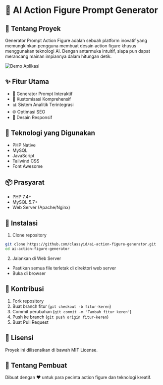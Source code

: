 # 🤖 AI Action Figure Prompt Generator

## 🌟 Tentang Proyek

Generator Prompt Action Figure adalah sebuah platform inovatif yang memungkinkan pengguna membuat desain action figure khusus menggunakan teknologi AI. Dengan antarmuka intuitif, siapa pun dapat merancang mainan impiannya dalam hitungan detik.

![Demo Aplikasi](screenshot.png)

## ✨ Fitur Utama

- 🎨 Generator Prompt Interaktif
- 🧩 Kustomisasi Komprehensif
- 📊 Sistem Analitik Terintegrasi
- 🌐 Optimasi SEO
- 📱 Desain Responsif

## 🚀 Teknologi yang Digunakan

- PHP Native
- MySQL
- JavaScript
- Tailwind CSS
- Font Awesome

## 📦 Prasyarat

- PHP 7.4+
- MySQL 5.7+
- Web Server (Apache/Nginx)

## 🔧 Instalasi

1. Clone repository
```bash
git clone https://github.com/classyid/ai-action-figure-generator.git
cd ai-action-figure-generator
```

2. Jalankan di Web Server
- Pastikan semua file terletak di direktori web server
- Buka di browser

## 🤝 Kontribusi

1. Fork repository
2. Buat branch fitur (`git checkout -b fitur-keren`)
3. Commit perubahan (`git commit -m 'Tambah fitur keren'`)
4. Push ke branch (`git push origin fitur-keren`)
5. Buat Pull Request

## 📄 Lisensi

Proyek ini dilisensikan di bawah MIT License.

## 🌈 Tentang Pembuat

Dibuat dengan ❤️ untuk para pecinta action figure dan teknologi kreatif.
